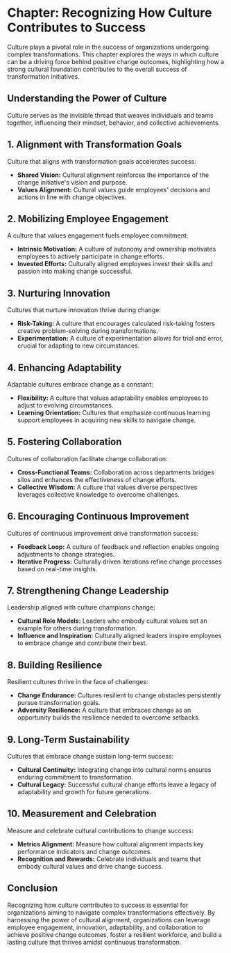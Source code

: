Chapter: Recognizing How Culture Contributes to Success
=======================================================

Culture plays a pivotal role in the success of organizations undergoing complex transformations. This chapter explores the ways in which culture can be a driving force behind positive change outcomes, highlighting how a strong cultural foundation contributes to the overall success of transformation initiatives.

**Understanding the Power of Culture**
--------------------------------------

Culture serves as the invisible thread that weaves individuals and teams together, influencing their mindset, behavior, and collective achievements.

**1. Alignment with Transformation Goals**
------------------------------------------

Culture that aligns with transformation goals accelerates success:

* **Shared Vision:** Cultural alignment reinforces the importance of the change initiative's vision and purpose.
* **Values Alignment:** Cultural values guide employees' decisions and actions in line with change objectives.

**2. Mobilizing Employee Engagement**
-------------------------------------

A culture that values engagement fuels employee commitment:

* **Intrinsic Motivation:** A culture of autonomy and ownership motivates employees to actively participate in change efforts.
* **Invested Efforts:** Culturally aligned employees invest their skills and passion into making change successful.

**3. Nurturing Innovation**
---------------------------

Cultures that nurture innovation thrive during change:

* **Risk-Taking:** A culture that encourages calculated risk-taking fosters creative problem-solving during transformations.
* **Experimentation:** A culture of experimentation allows for trial and error, crucial for adapting to new circumstances.

**4. Enhancing Adaptability**
-----------------------------

Adaptable cultures embrace change as a constant:

* **Flexibility:** A culture that values adaptability enables employees to adjust to evolving circumstances.
* **Learning Orientation:** Cultures that emphasize continuous learning support employees in acquiring new skills to navigate change.

**5. Fostering Collaboration**
------------------------------

Cultures of collaboration facilitate change collaboration:

* **Cross-Functional Teams:** Collaboration across departments bridges silos and enhances the effectiveness of change efforts.
* **Collective Wisdom:** A culture that values diverse perspectives leverages collective knowledge to overcome challenges.

**6. Encouraging Continuous Improvement**
-----------------------------------------

Cultures of continuous improvement drive transformation success:

* **Feedback Loop:** A culture of feedback and reflection enables ongoing adjustments to change strategies.
* **Iterative Progress:** Culturally driven iterations refine change processes based on real-time insights.

**7. Strengthening Change Leadership**
--------------------------------------

Leadership aligned with culture champions change:

* **Cultural Role Models:** Leaders who embody cultural values set an example for others during transformation.
* **Influence and Inspiration:** Culturally aligned leaders inspire employees to embrace change and contribute their best.

**8. Building Resilience**
--------------------------

Resilient cultures thrive in the face of challenges:

* **Change Endurance:** Cultures resilient to change obstacles persistently pursue transformation goals.
* **Adversity Resilience:** A culture that embraces change as an opportunity builds the resilience needed to overcome setbacks.

**9. Long-Term Sustainability**
-------------------------------

Cultures that embrace change sustain long-term success:

* **Cultural Continuity:** Integrating change into cultural norms ensures enduring commitment to transformation.
* **Cultural Legacy:** Successful cultural change efforts leave a legacy of adaptability and growth for future generations.

**10. Measurement and Celebration**
-----------------------------------

Measure and celebrate cultural contributions to change success:

* **Metrics Alignment:** Measure how cultural alignment impacts key performance indicators and change outcomes.
* **Recognition and Rewards:** Celebrate individuals and teams that embody cultural values and drive change success.

**Conclusion**
--------------

Recognizing how culture contributes to success is essential for organizations aiming to navigate complex transformations effectively. By harnessing the power of cultural alignment, organizations can leverage employee engagement, innovation, adaptability, and collaboration to achieve positive change outcomes, foster a resilient workforce, and build a lasting culture that thrives amidst continuous transformation.
